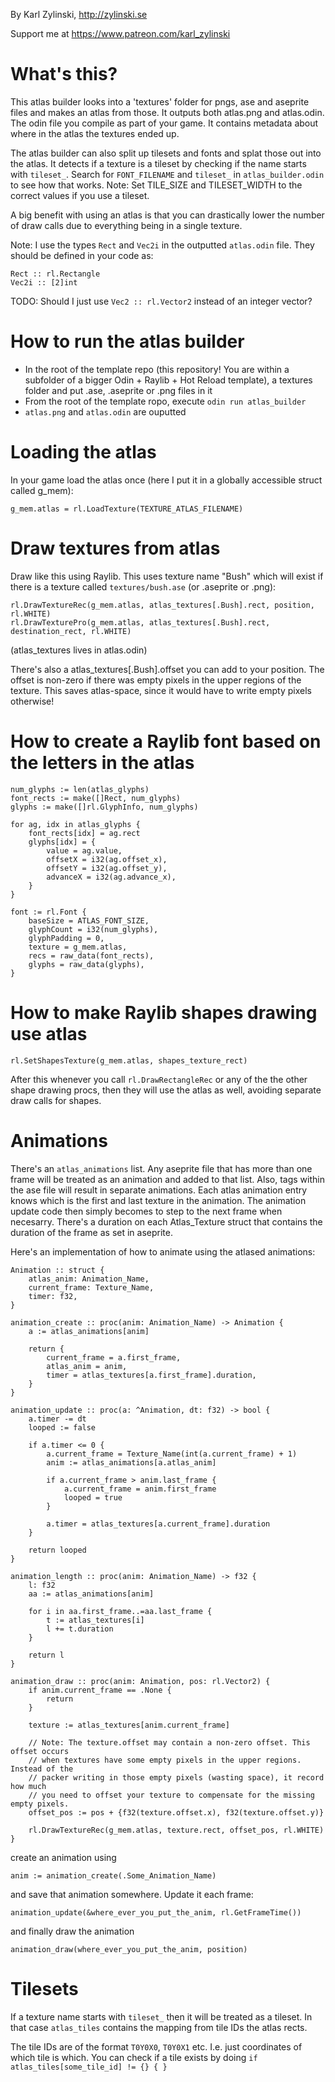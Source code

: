 By Karl Zylinski, http://zylinski.se

Support me at https://www.patreon.com/karl_zylinski

# What's this?

This atlas builder looks into a 'textures' folder for pngs, ase and aseprite files and makes an atlas from those. It outputs both atlas.png and atlas.odin. The odin file you compile as part of your game. It contains metadata about where in the atlas the textures ended up.

The atlas builder can also split up tilesets and fonts and splat those out into the atlas. It detects if a texture is a tileset by checking if the name starts with `tileset_`. Search for `FONT_FILENAME` and `tileset_` in `atlas_builder.odin` to see how that works. Note: Set TILE_SIZE and TILESET_WIDTH to the correct values if you use a tileset.

A big benefit with using an atlas is that you can drastically lower the number of draw calls due to everything being in a single texture.

Note: I use the types `Rect` and `Vec2i` in the outputted `atlas.odin` file. They should be defined in your code as:
```
Rect :: rl.Rectangle
Vec2i :: [2]int
```
TODO: Should I just use `Vec2 :: rl.Vector2` instead of an integer vector?


# How to run the atlas builder
- In the root of the template repo (this repository! You are within a subfolder of a bigger Odin + Raylib + Hot Reload template), a textures folder and put .ase, .aseprite or .png files in it
- From the root of the template ropo, execute `odin run atlas_builder`
- `atlas.png` and `atlas.odin` are ouputted


# Loading the atlas

In your game load the atlas once (here I put it in a globally accessible struct called g_mem):
```
g_mem.atlas = rl.LoadTexture(TEXTURE_ATLAS_FILENAME)
```


# Draw textures from atlas

Draw like this using Raylib. This uses texture name "Bush" which will exist if there is a texture called `textures/bush.ase` (or .aseprite or .png):

```
rl.DrawTextureRec(g_mem.atlas, atlas_textures[.Bush].rect, position, rl.WHITE)
rl.DrawTexturePro(g_mem.atlas, atlas_textures[.Bush].rect, destination_rect, rl.WHITE)
```

(atlas_textures lives in atlas.odin)

There's also a atlas_textures[.Bush].offset you can add to your position. The offset is non-zero if there was empty pixels in the upper regions of the texture. This saves atlas-space, since it would have to write empty pixels otherwise!


# How to create a Raylib font based on the letters in the atlas

```
num_glyphs := len(atlas_glyphs)
font_rects := make([]Rect, num_glyphs)
glyphs := make([]rl.GlyphInfo, num_glyphs)

for ag, idx in atlas_glyphs {
	font_rects[idx] = ag.rect
	glyphs[idx] = {
		value = ag.value,
		offsetX = i32(ag.offset_x),
		offsetY = i32(ag.offset_y),
		advanceX = i32(ag.advance_x),
	}
} 

font := rl.Font {
	baseSize = ATLAS_FONT_SIZE,
	glyphCount = i32(num_glyphs),
	glyphPadding = 0,
	texture = g_mem.atlas,
	recs = raw_data(font_rects),
	glyphs = raw_data(glyphs),
}
```

# How to make Raylib shapes drawing use atlas

```
rl.SetShapesTexture(g_mem.atlas, shapes_texture_rect)
```

After this whenever you call `rl.DrawRectangleRec` or any of the the other shape drawing procs, then they will use the atlas as well, avoiding separate draw calls for shapes.


# Animations

There's an `atlas_animations` list. Any aseprite file that has more than one frame will be treated as an animation and added to that list. Also, tags within the ase file will result in separate animations. Each atlas animation entry knows which is the first and last texture in the animation. The animation update code then simply becomes to step to the next frame when necesarry. There's a duration on each Atlas_Texture struct that contains the duration of the frame as set in aseprite.

Here's an implementation of how to animate using the atlased animations:

```
Animation :: struct {
	atlas_anim: Animation_Name,
	current_frame: Texture_Name,
	timer: f32,
}

animation_create :: proc(anim: Animation_Name) -> Animation {
	a := atlas_animations[anim]

	return {
		current_frame = a.first_frame,
		atlas_anim = anim,
		timer = atlas_textures[a.first_frame].duration,
	}
}

animation_update :: proc(a: ^Animation, dt: f32) -> bool {
	a.timer -= dt
	looped := false

	if a.timer <= 0 {
		a.current_frame = Texture_Name(int(a.current_frame) + 1)
		anim := atlas_animations[a.atlas_anim]

		if a.current_frame > anim.last_frame {
			a.current_frame = anim.first_frame
			looped = true
		}

		a.timer = atlas_textures[a.current_frame].duration
	}

	return looped
}

animation_length :: proc(anim: Animation_Name) -> f32 {
	l: f32
	aa := atlas_animations[anim]

	for i in aa.first_frame..=aa.last_frame {
		t := atlas_textures[i]
		l += t.duration
	}

	return l
}

animation_draw :: proc(anim: Animation, pos: rl.Vector2) {
	if anim.current_frame == .None {
		return
	}

	texture := atlas_textures[anim.current_frame]
	
	// Note: The texture.offset may contain a non-zero offset. This offset occurs
	// when textures have some empty pixels in the upper regions. Instead of the
	// packer writing in those empty pixels (wasting space), it record how much
	// you need to offset your texture to compensate for the missing empty pixels.
	offset_pos := pos + {f32(texture.offset.x), f32(texture.offset.y)}

	rl.DrawTextureRec(g_mem.atlas, texture.rect, offset_pos, rl.WHITE)
}
```

create an animation using

```
anim := animation_create(.Some_Animation_Name) 
```
and save that animation somewhere. Update it each frame:

```
animation_update(&where_ever_you_put_the_anim, rl.GetFrameTime())
```

and finally draw the animation

```
animation_draw(where_ever_you_put_the_anim, position)
```

# Tilesets

If a texture name starts with `tileset_` then it will be treated as a tileset. In that case `atlas_tiles` contains the mapping from tile IDs the atlas rects.

The tile IDs are of the format `T0Y0X0`, `T0Y0X1` etc. I.e. just coordinates of which tile is which. You can check if a tile exists by doing `if atlas_tiles[some_tile_id] != {} { }`